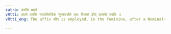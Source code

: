 ```yaml
---
sutra: वयसि प्रथमे
vRtti: प्रथमे वयसि यत्प्रातिपदिकं श्रुत्यावर्त्तते ततः स्त्रियां ङीप् प्रत्ययो भवति ॥
vRtti_eng: The affix ङीप् is employed, in the feminine, after a Nominal-stem ending in अ and denoting early age.

---
```

